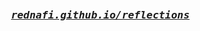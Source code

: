 <!-- Zero width character is used to put extra blank lines before and after code -->

<pre align="center">
<h3>
  <i>
    <a href="https://rednafi.github.io/reflections" target="_blank">rednafi.github.io/reflections</a>
  </i>
 </h3>
</pre>

